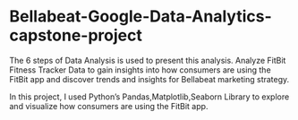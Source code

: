 # Bellabeat-Google-Data-Analytics-capstone-project
 The 6 steps of Data Analysis is used to present this analysis.
Analyze FitBit Fitness Tracker Data to gain insights into how consumers are using the FitBit app and discover trends and insights for Bellabeat marketing strategy.

In this project, I used Python’s Pandas,Matplotlib,Seaborn Library to explore and  visualize how consumers are using the FitBit app.
